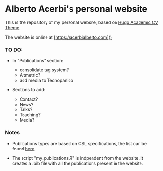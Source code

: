 # Alberto Acerbi's personal website

This is the repository of my personal website, based on [Hugo Academic CV Theme](https://github.com/HugoBlox/theme-academic-cv)

The website is online at [https://acerbialberto.com]()

### TO DO:

- In "Publications" section:
  -   consolidate tag system?
  -   Altmetric?
  -   add media to Tecnopanico

- Sections to add:
  - Contact?     
  - News?
  - Talks?
  - Teaching?
  - Media?

### Notes

- Publications types are based on CSL specifications, the list can be found [here](https://docs.citationstyles.org/en/stable/specification.html#appendix-iii-types)

- The script "my_publications.R" is indpendent from the website. It creates a .bib file with all the publications present in the website.

